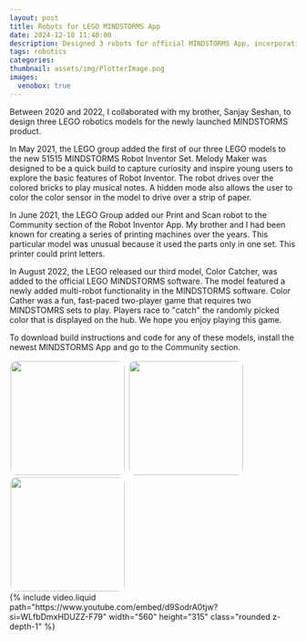 ```yaml
---
layout: post
title: Robots for LEGO MINDSTORMS App
date: 2024-12-18 11:40:00
description: Designed 3 robots for official MINDSTORMS App, incorporating end-user needs and product design guidelines.
tags: robotics
categories:
thumbnail: assets/img/PlotterImage.png
images:
  venobox: true
---
```


Between 2020 and 2022, I collaborated with my brother, Sanjay Seshan, to design three LEGO robotics models for the newly launched MINDSTORMS product.

In May 2021, the LEGO group added the first of our three LEGO models to the new 51515 MINDSTORMS Robot Inventor Set. Melody Maker was  designed to be a quick build to capture curiosity and inspire young users to explore the basic features of Robot Inventor. The robot drives over the colored bricks to play musical notes. A hidden mode also allows the user to color the color sensor in the model to drive over a strip of paper.

In June 2021, the LEGO Group added our Print and Scan robot to the Community section of the Robot Inventor App. My brother and I had been known for creating a series of printing machines over the years. This particular model was unusual because it used the parts only in one set. This printer could print letters.

In August 2022, the LEGO released  our third model, Color Catcher, was added to the official LEGO MINDSTORMS software. The model featured a newly added multi-robot functionality in the MINDSTORMS software. Color Cather was a fun, fast-paced two-player game that requires two MINDSTOMRS sets to play. Players race to "catch" the randomly picked color that is displayed on the hub. We hope you enjoy playing this game.

To download build instructions and code for any of these models, install the newest MINDSTORMS App and go to the Community section.


<div class="social">
<a class="venobox" data-gall="myGallery2" href="../../../assets/img/MelodyMakerImage.png"><img height="200px" style=" border-radius: 5%;vertical-align:middle;margin:2px 2px" src="../../../assets/img/MelodyMakerImage.png" /></a>
<a class="venobox" data-gall="myGallery2" href="../../../assets/img/PlotterImage.png"><img height="200px" style=" border-radius: 5%;vertical-align:middle;margin:2px 2px" src="../../../assets/img/PlotterImage.png" /></a>
<a class="venobox" data-gall="myGallery2" href="../../../assets/img/ColorCatcher.png"><img height="200px" style=" border-radius: 5%;vertical-align:middle;margin:2px 2px" src="../../../assets/img/ColorCatcher.png" /></a>
</div>


<div class="social">
    {% include video.liquid path="https://www.youtube.com/embed/d9SodrA0tjw?si=WLfbDmxHDUZZ-F79" width="560" height="315" class="rounded z-depth-1" %}
</div>
